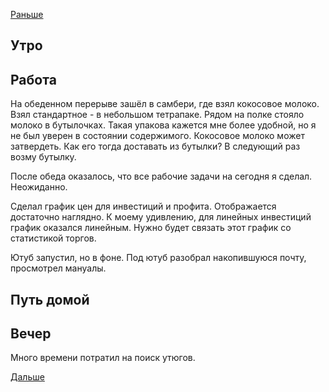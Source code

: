 [Раньше](2021.03.23.md)  
## Утро
## Работа
На обеденном перерыве зашёл в самбери, где взял кокосовое молоко. Взял стандартное - в небольшом тетрапаке. Рядом на полке стояло молоко в бутылочках. Такая упакова кажется мне более удобной, но я не был уверен в состоянии содержимого. Кокосовое молоко может затвердеть. Как его тогда доставать из бутылки? В следующий раз возму бутылку.

После обеда оказалось, что все рабочие задачи на сегодня я сделал. Неожиданно.

Сделал график цен для инвестиций и профита. Отображается достаточно наглядно. К моему удивлению, для линейных инвестиций график оказался линейным. Нужно будет связать этот график со статистикой торгов.

Ютуб запустил, но в фоне. Под ютуб разобрал накопившуюся почту, просмотрел мануалы.
## Путь домой
## Вечер
Много времени потратил на поиск утюгов.

[Дальше](2021.03.25.md)
